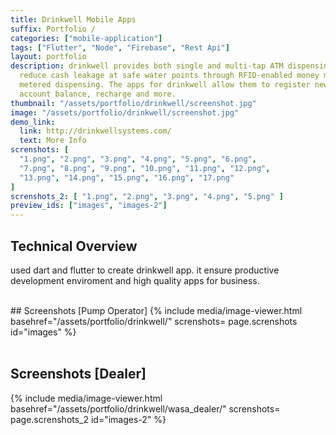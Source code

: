 ```yaml
---
title: Drinkwell Mobile Apps
suffix: Portfolio / 
categories: ["mobile-application"]
tags: ["Flutter", "Node", "Firebase", "Rest Api"]
layout: portfolio
description: drinkwell provides both single and multi-tap ATM dispensing systems which
  reduce cash leakage at safe water points through RFID-enabled money management and
  metered dispensing. The apps for drinkwell allow them to register new account. check
  account balance, recharge and more.
thumbnail: "/assets/portfolio/drinkwell/screenshot.jpg"
image: "/assets/portfolio/drinkwell/screenshot.jpg"
demo_link:
  link: http://drinkwellsystems.com/
  text: More Info
screnshots: [
  "1.png", "2.png", "3.png", "4.png", "5.png", "6.png", 
  "7.png", "8.png", "9.png", "10.png", "11.png", "12.png", 
  "13.png", "14.png", "15.png", "16.png", "17.png"
]
screnshots_2: [ "1.png", "2.png", "3.png", "4.png", "5.png" ]
preview_ids: ["images", "images-2"]
---
```


## Technical Overview 
used dart and flutter to create drinkwell app. it ensure productive development enviroment and high quality apps for business. 


<br/>
## Screenshots [Pump Operator]
{% 
  include media/image-viewer.html 
  basehref="/assets/portfolio/drinkwell/" 
  screnshots= page.screnshots
  id="images" 
%}

<br/>
<br/>



## Screenshots [Dealer]
{% 
  include media/image-viewer.html 
  basehref="/assets/portfolio/drinkwell/wasa_dealer/" 
  screnshots= page.screnshots_2
  id="images-2" 
%}
<br/>
<br/>

